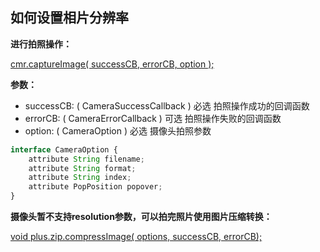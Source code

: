 ## 如何设置相片分辨率

**进行拍照操作：**

[cmr.captureImage( successCB, errorCB, option );](http://www.html5plus.org/doc/zh_cn/camera.html#plus.camera.Camera.captureImage)

**参数：**
- successCB: ( CameraSuccessCallback ) 必选 拍照操作成功的回调函数
- errorCB: ( CameraErrorCallback ) 可选 拍照操作失败的回调函数
- option: ( CameraOption ) 必选 摄像头拍照参数

```javascript
interface CameraOption {
	attribute String filename;
	attribute String format;
	attribute String index;
	attribute PopPosition popover;
}
```

**摄像头暂不支持resolution参数，可以拍完照片使用图片压缩转换：**

[void plus.zip.compressImage( options, successCB, errorCB);](http://www.html5plus.org/doc/zh_cn/zip.html#plus.zip.compressImage)